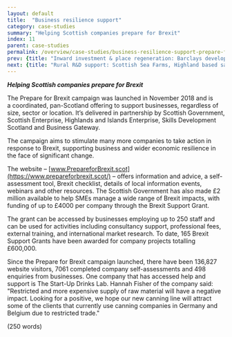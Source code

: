 ```yaml
---
layout: default
title:  "Business resilience support"
category: case-studies
summary: "Helping Scottish companies prepare for Brexit"
index: 11
parent: case-studies
permalink: /overview/case-studies/business-resilience-support-prepare-for-brexit/
prev: {title: "Inward investment & place regeneration: Barclays development at Tradeston, Glasgow", url: "/overview/case-studies/inward-investment-place-regeneration/" }
next: {title: "Rural R&D support: Scottish Sea Farms, Highland based salmon farming business", url: "/overview/case-studies/rural-rd-suport/" }
---
```

***Helping Scottish companies prepare for Brexit***

The Prepare for Brexit campaign was launched in November 2018 and is a coordinated, pan-Scotland offering to support businesses, regardless of size, sector or location. It’s delivered in partnership by Scottish Government, Scottish Enterprise, Highlands and Islands Enterprise, Skills Development Scotland and Business Gateway.  

The campaign aims to stimulate many more companies to take action in response to Brexit, supporting business and wider economic resilience in the face of significant change.  

The website – [www.PrepareforBrexit.scot](https://www.prepareforbrexit.scot/) – offers information and advice, a self-assessment tool, Brexit checklist, details of local information events, webinars and other resources. The Scottish Government has also made £2 million available to help SMEs manage a wide range of Brexit impacts, with funding of up to £4000 per company through the Brexit Support Grant.  

The grant can be accessed by businesses employing up to 250 staff and can be used for activities including consultancy support, professional fees, external training, and international market research. To date, 165 Brexit Support Grants have been awarded for company projects totalling £600,000.  

Since the Prepare for Brexit campaign launched, there have been 136,827 website visitors, 7061 completed company self-assessments and 498 enquiries from businesses.
One company that has accessed help and support is The Start-Up Drinks Lab. Hannah Fisher of the company said: "Restricted and more expensive supply of raw material will have a negative impact. Looking for a positive, we hope our new canning line will attract some of the clients that currently use canning companies in Germany and Belgium due to restricted trade."  

(250 words)
